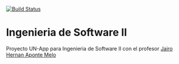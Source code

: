 [![Build Status](https://travis-ci.org/Camiloasc1/UNApp.svg?branch=master)](https://travis-ci.org/Camiloasc1/UNApp)
# Ingenieria de Software II
Proyecto UN-App para Ingenieria de Software II con el profesor [Jairo Hernan Aponte Melo](mailto:jhapontem@unal.edu.co)

